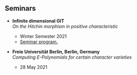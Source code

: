 ## Seminars

- **Infinite dimensional GIT**  
  *On the Hitchin morphism in positive characteristic*  
  - Winter Semester 2021
  - <a href="documents/seminars/Infinite-dim-GIT/Program_Infinite_dimensional_GIT.pdf" target="_blank">Seminar program.</a>

- **Freie Universität Berlin, Berlin, Germany**  
  *Computing E-Polynomials for certain character varieties*  
  - 28 May 2021

